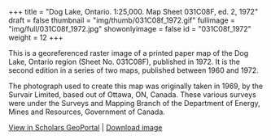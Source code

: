 +++
title = "Dog Lake, Ontario. 1:25,000. Map Sheet 031C08F, ed. 2, 1972"
draft = false
thumbnail = "img/thumb/031C08f_1972.gif"
fullimage = "img/full/031C08f_1972.jpg"
showonlyimage = false
id = "031C08f_1972"
weight = 12
+++

This is a georeferenced raster image of a printed paper map of the Dog Lake, Ontario region (Sheet No. 031C08F), published in 1972. It is the second edition in a series of two maps, published between 1960 and 1972.
<!--more-->

The photograph used to create this map was originally taken in 1969, by the Survair Limited, based out of Ottawa, ON, Canada. These various surveys were under the Surveys and Mapping Branch of the Department of Energy, Mines and Resources, Government of Canada.

[View in Scholars GeoPortal](http://geo.scholarsportal.info/#r/details/_uri@=HTDP25K031C08f_1972TIFF&_add:true) | [Download image](http://ocul.on.ca/topomaps/map-images/HTDP25K031C08f_1972TIFF.jpg)